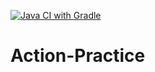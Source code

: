 [![Java CI with Gradle](https://github.com/song-eojin/Action-Practice/actions/workflows/gradle.yml/badge.svg)](https://github.com/song-eojin/Action-Practice/actions/workflows/gradle.yml)

# Action-Practice
